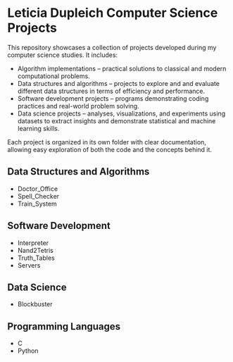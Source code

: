 # Leticia Dupleich Computer Science Projects
This repository showcases a collection of projects developed during my computer science studies. It includes:
- Algorithm implementations – practical solutions to classical and modern computational problems.
- Data structures and algorithms – projects to explore and and evaluate different data structures in terms of efficiency and performance.
- Software development projects – programs demonstrating coding practices and real-world problem solving.
- Data science projects – analyses, visualizations, and experiments using datasets to extract insights and demonstrate statistical and machine learning skills.

Each project is organized in its own folder with clear documentation, allowing easy exploration of both the code and the concepts behind it.

## Data Structures and Algorithms
- Doctor_Office
- Spell_Checker
- Train_System

## Software Development
- Interpreter
- Nand2Tetris
- Truth_Tables
- Servers

## Data Science
- Blockbuster

## Programming Languages
- C
- Python
